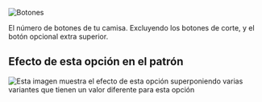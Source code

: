![Botones](buttons.svg)

El número de botones de tu camisa. Excluyendo los botones de corte, y el botón opcional extra superior.

## Efecto de esta opción en el patrón

![Esta imagen muestra el efecto de esta opción superponiendo varias variantes que tienen un valor diferente para esta opción](simone_buttons_sample.svg "Efecto de esta opción en el patrón")
